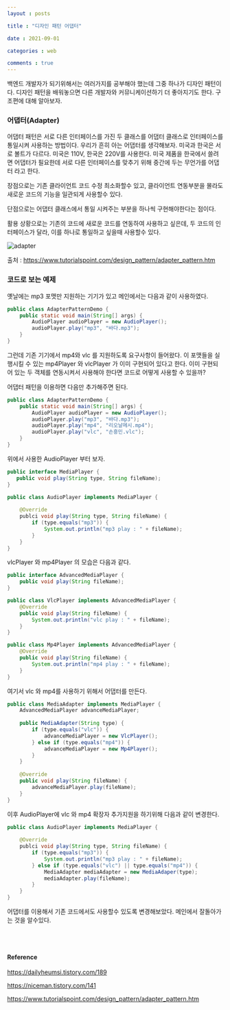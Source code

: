 ```yaml
---
layout : posts

title : "디자인 패턴 어댑터"

date : 2021-09-01

categories : web

comments : true
---
```




백엔드 개발자가 되기위해서는 여러가지를 공부해야 했는데 그중 하나가 디자인 패턴이다. 디자인 패턴을 배워놓으면 다른 개발자와 커뮤니케이션하기 더 좋아지기도 한다. 구조편에 대해 알아보자.



### 어댑터(Adapter)

어댑터 패턴은 서로 다른 인터페이스를 가진 두 클래스를 어댑터 클래스로 인터페이스를 통일시켜 사용하는 방법이다. 우리가 흔히 아는 어댑터를 생각해보자. 미국과 한국은 서로 볼트가 다르다. 미국은 110V, 한국은 220V를 사용한다. 미국 제품을 한국에서 쓸려면 어댑터가 필요한데 서로 다른 인터페이스를 맞추기 위해 중간에 두는 무언가를 어댑터 라고 한다.

장점으로는 기존 클라이언트 코드 수정 최소화할수 있고, 클라이언트 연동부분을 몰라도 새로운 코드의 기능을 일관되게 사용할수 있다.

단점으로는 어댑터 클래스에서 통일 시켜주는 부분을 하나씩 구현해야한다는 점이다.

활용 상황으로는 기존의 코드에 새로운 코드를 연동하여 사용하고 싶은데, 두 코드의 인터페이스가 달라, 이를 하나로 통일하고 싶을때 사용할수 있다.

![adapter](https://user-images.githubusercontent.com/66049273/131488824-6481a571-e11a-4841-b91e-7ddecf453fd0.png)

출처 : https://www.tutorialspoint.com/design_pattern/adapter_pattern.htm



### 코드로 보는 예제

옛날에는 mp3 포맷만 지원하는 기기가 있고 메인에서는 다음과 같이 사용하였다.

```java
public class AdapterPatternDemo {
    public static void main(String[] args) {
        AudioPlayer audioPlayer = new AudioPlayer();
        audioPlayer.play("mp3", "바다.mp3");
    }
}
```



그런데 기존 기기에서 mp4와 vlc 를 지원하도록 요구사항이 들어왔다. 이 포맷들을 실행시킬 수 있는 mp4Player 와 vlcPlayer 가 이미 구현되어 있다고 한다. 이미 구현되어 있는 두 객체를 연동시켜서 사용해야 한다면 코드로 어떻게 사용할 수 있을까?

어댑터 패턴을 이용하면 다음만 추가해주면 된다.

```java
public class AdapterPatternDemo {
    public static void main(String[] args) {
        AudioPlayer audioPlayer = new AudioPlayer();
        audioPlayer.play("mp3", "바다.mp3");
        audioPlayer.play("mp4", "리오날메시.mp4");
        audioPlayer.play("vlc", "손흥민.vlc");
    }
}
```



위에서 사용한 AudioPlayer 부터 보자.

```java
public interface MediaPlayer {
   public void play(String type, String fileName);
}

public class AudioPlayer implements MediaPlayer {
    
    @Override
    publci void play(String type, String fileName) {
        if (type.equals("mp3")) {
            System.out.println("mp3 play : " + fileName);
        }
    }
}
```



vlcPlayer 와 mp4Player 의 모습은 다음과 같다.

```java
public interface AdvancedMediaPlayer {
    public void play(String fileName);
}

public class VlcPlayer implements AdvancedMediaPlayer {
    @Override
    public void play(String fileName) {
        System.out.println("vlc play : " + fileName);
    }
}

public class Mp4Player implements AdvancedMediaPlayer {
    @Override
    public void play(String fileName) {
        System.out.println("mp4 play : " + fileName);
    }
}
```

여기서 vlc 와 mp4를 사용하기 위해서 어댑터를 만든다.

```java
public class MediaAdapter implements MediaPlayer {
    AdvancedMediaPlayer advanceMediaPlayer;
    
    public MediaAdapter(String type) {
        if (type.equals("vlc")) {
            advanceMediaPlayer = new VlcPlayer();
        } else if (type.equals("mp4")) {
            advanceMediaPlayer = new Mp4Player();
        }
    }
    
    @Override
    public void play(String fileName) {
        advanceMediaPlayer.play(fileName);
    }
}
```



이후 AudioPlayer에 vlc 와 mp4 확장자 추가지원을 하기위해 다음과 같이 변경한다.

```java
public class AudioPlayer implements MediaPlayer {
    
    @Override
    publci void play(String type, String fileName) {
        if (type.equals("mp3")) {
            System.out.println("mp3 play : " + fileName);
        } else if (type.equals("vlc") || type.equals("mp4")) {
            MediaAdapter mediaAdapter = new MediaAdaper(type);
            mediaAdapter.play(fileName);
        }
    }
}
```



어댑터를 이용해서 기존 코드에서도 사용할수 있도록 변경해보았다. 메인에서 잘돌아가는 것을 알수있다.

<br>

<br>

#### Reference

https://dailyheumsi.tistory.com/189

https://niceman.tistory.com/141

https://www.tutorialspoint.com/design_pattern/adapter_pattern.htm

